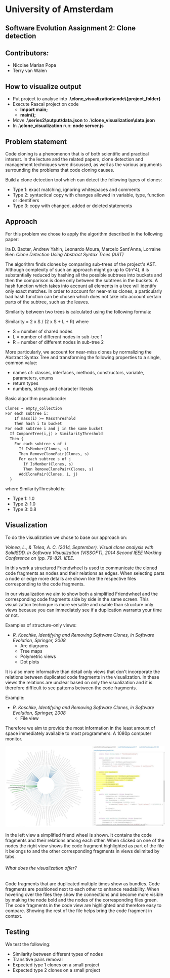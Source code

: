 # University of Amsterdam
## Software Evolution Assignment 2: Clone detection

## Contributors:
 - Nicolae Marian Popa
 - Terry van Walen

## How to visualize output
* Put project to analyse into __.\clone_visualization\code\\{project_folder}__
* Execute Rascal project on code
  - __Import main;__
  - __main();__
* Move __.\series2\output\data.json__ to __.\clone_visualization\data.json__
* In __.\clone_visualization__ run: __node server.js__

## Problem statement
Code cloning is a phenomenon that is of both scientific and practical interest. In the lecture and the related papers, clone detection and management techniques were discussed, as well as the various arguments surrounding the problems that code cloning causes.

Build a clone detection tool which can detect the following types of clones:
 - Type 1: exact matching, ignoring whitespaces and comments
 - Type 2: syntactical copy with changes allowed in variable, type, function or identifiers
 - Type 3: copy with changed, added or deleted statements

## Approach
For this problem we chose to apply the algorithm described in the following paper:

Ira D. Baxter, Andrew Yahin, Leonardo Moura, Marcelo Sant'Anna, Lorraine Bier: *Clone Detection Using Abstract Syntax Trees (AST)*

The algorithm finds clones by comparing sub-trees of the project's AST. Although complexity of such an approach might go up to O(n^4), it is substantially reduced by hashing all the possible subtrees into buckets and then the comparison is done only between the subtrees in the buckets. A hash function which takes into account all elements in a tree will identify only exact matches. In order to account for near-miss clones, a particularly bad hash function can be chosen which does not take into account certain parts of the subtree, such as the leaves.

Similarity between two trees is calculated using the following formula:

Similarity = 2 x S / (2 x S + L + R) where
 - S = number of shared nodes
 - L = number of different nodes in sub-tree 1
 - R = number of different nodes in sub-tree 2

More particularly, we account for near-miss clones by normalizing the Abstract Syntax Tree and transforming the following properties to a single, common value:
 - names of: classes, interfaces, methods, constructors, variable, parameters, enums
 - return types
 - numbers, strings and character literals

Basic algorithm pseudocode:

```
Clones = empty_collection
For each subtree i:
    If mass(i) >= MassThreshold
    Then hash i to bucket
For each subtree i and j in the same bucket
  If CompareTree(i,j) > SimilarityThreshold
  Then {
    For each subtree s of i
      If IsMember(Clones, s)
      Then RemoveClonePair(Clones, s)
      For each subtree s of j
        If IsMember(Clones, s)
        Then RemoveClonePair(Clones, s)
      AddClonePair(Clones, i, j)
  }
```
where SimilarityThreshold is:
 - Type 1: 1.0
 - Type 2: 1.0
 - Type 3: 0.8

## Visualization
To do the visualization we chose to base our approach on:

*Voinea, L., & Telea, A. C. (2014, September). Visual clone analysis with SolidSDD. In Software Visualization (VISSOFT), 2014 Second IEEE Working Conference on (pp. 79-82). IEEE.*

In this work a structured Friendwheel is used to communicate the cloned code fragments as nodes and their relations as edges. When selecting parts a node or edge more details are shown like the respective files corresponding to the code fragments.

In our visualization we aim to show both a simplified Friendwheel and the corresponding code fragments side by side in the same screen. This visualization technique is more versatile and usable than structure only views because you can immediately see if a duplication warrants your time or not.

Examples of structure-only views:
* *R. Koschke, Identifying and Removing Software Clones, in Software Evolution, Springer, 2008*
  - Arc diagrams
  - Tree maps
  - Polymetric views
  - Dot plots

It is also more informative than detail only views that don't incorporate the relations between duplicated code fragments in the visualization. In these views the relations are unclear based on only the visualization and it is therefore difficult to see patterns between the code fragments.

Example:
* *R. Koschke, Identifying and Removing Software Clones, in Software Evolution, Springer, 2008*
  - File view

Therefore we aim to provide the most information in the least amount of space immediately available to most programmers: A 1080p computer monitor.

![An image of the implementation](./Images/exampleview.jpg "Simplified friendwheel and code side by side")

In the left view a simplified friend wheel is shown. It contains the code fragments and their relations among each other. When clicked on one of the nodes the right view shows the code fragment highlighted as part of the file it belongs to and the other corresponding fragments in views delimited by tabs.

###### What does the visualization offer?
Code fragments that are duplicated multiple times show as bundles. Code fragments are positioned next to each other to enhance readability. When hovering over the files they show the connections and become more visible by making the node bold and the nodes of the corresponding files green. The code fragments in the code view are highlighted and therefore easy to compare. Showing the rest of the file helps bring the code fragment in context.


## Testing
We test the following:
 - Similarity between different types of nodes
 - Transitive pairs removal
 - Expected type 1 clones on a small project
 - Expected type 2 clones on a small project
